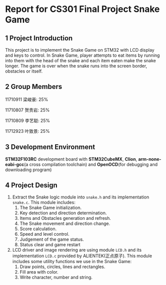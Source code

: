 # Report for CS301 Final Project Snake Game

## 1 Project Introduction

This project is to implement the Snake Game on STM32 with LCD display and keys to control. In Snake Game, player attempts to eat items by running into them with the head of the snake and each item eaten make the snake longer. The game is over when the snake runs into the screen border, obstacles or itself.

## 2 Group Members

11710911 梁峻豪: 25%

11710807 贺贵岩: 25%

11710809 李艺聪: 25%

11712923 叶致景: 25%

## 3 Development Environment

**STM32F103RC** development board with **STM32CubeMX**, **Clion**, **arm-none-eabi-gcc**(a cross compilation toolchain) and **OpenOCD**(for debugging and downloading program)

## 4 Project Design

1. Extract the Snake logic module into `snake.h` and its implementation `snake.c`. This module includes:
   1. The Snake Game initialization.
   2. Key detection and direction determination.
   3. Items and Obstacles generation and refresh.
   4. The Snake movement and direction change.
   5. Score calculation. 
   6. Speed and level control.
   7. Judgement of the game status.
   8. Status clear and game restart
2.  LCD driver and image rendering are using module `LCD.h` and its implementation `LCD.c` provided by ALIENTEK(正点原子). This module includes some utility functions we use in the Snake Game:
    1. Draw points, circles, lines and rectangles.
    2. Fill area with color.
    3. Write character, number and string.
